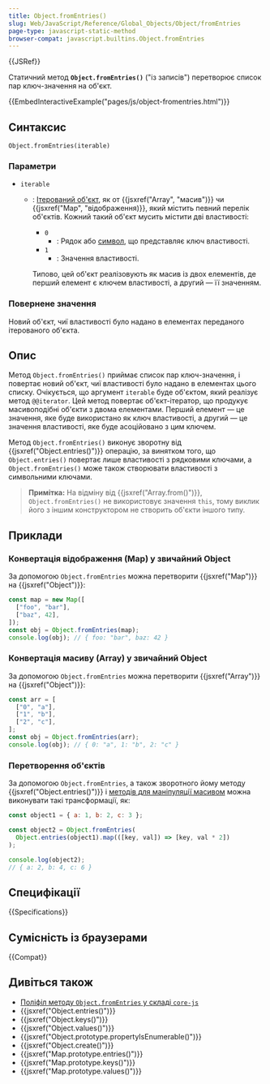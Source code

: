 ```yaml
---
title: Object.fromEntries()
slug: Web/JavaScript/Reference/Global_Objects/Object/fromEntries
page-type: javascript-static-method
browser-compat: javascript.builtins.Object.fromEntries
---
```


{{JSRef}}

Статичний метод **`Object.fromEntries()`** ("із записів") перетворює список пар ключ-значення на об'єкт.

{{EmbedInteractiveExample("pages/js/object-fromentries.html")}}

## Синтаксис

```js-nolint
Object.fromEntries(iterable)
```

### Параметри

- `iterable`

  - : [Ітерований об'єкт](/uk/docs/Web/JavaScript/Reference/Iteration_protocols#protokol-iterovanoho-obiekta), як от {{jsxref("Array", "масив")}} чи {{jsxref("Map", "відображення)}}, який містить певний перелік об'єктів. Кожний такий об'єкт мусить містити дві властивості:

    - `0`
      - : Рядок або [символ](/uk/docs/Web/JavaScript/Reference/Global_Objects/Symbol), що представляє ключ властивості.
    - `1`
      - : Значення властивості.

    Типово, цей об'єкт реалізовують як масив із двох елементів, де перший елемент є ключем властивості, а другий — її значенням.

### Повернене значення

Новий об'єкт, чиї властивості було надано в елементах переданого ітерованого об'єкта.

## Опис

Метод `Object.fromEntries()` приймає список пар ключ-значення, і повертає новий об'єкт, чиї властивості було надано в елементах цього списку. Очікується, що аргумент `iterable` буде об'єктом, який реалізує метод `@@iterator`. Цей метод повертає об'єкт-ітератор, що продукує масивоподібні об'єкти з двома елементами. Перший елемент — це значення, яке буде використано як ключ властивості, а другий — це значення властивості, яке буде асоційовано з цим ключем.

Метод `Object.fromEntries()` виконує зворотну від {{jsxref("Object.entries()")}} операцію, за винятком того, що `Object.entries()` повертає лише властивості з рядковими ключами, а `Object.fromEntries()` може також створювати властивості з символьними ключами.

> **Примітка:** На відміну від {{jsxref("Array.from()")}}, `Object.fromEntries()` не використовує значення `this`, тому виклик його з іншим конструктором не створить об'єкти іншого типу.

## Приклади

### Конвертація відображення (Map) у звичайний Object

За допомогою `Object.fromEntries` можна перетворити {{jsxref("Map")}} на {{jsxref("Object")}}:

```js
const map = new Map([
  ["foo", "bar"],
  ["baz", 42],
]);
const obj = Object.fromEntries(map);
console.log(obj); // { foo: "bar", baz: 42 }
```

### Конвертація масиву (Array) у звичайний Object

За допомогою `Object.fromEntries` можна перетворити {{jsxref("Array")}} на {{jsxref("Object")}}:

```js
const arr = [
  ["0", "a"],
  ["1", "b"],
  ["2", "c"],
];
const obj = Object.fromEntries(arr);
console.log(obj); // { 0: "a", 1: "b", 2: "c" }
```

### Перетворення об'єктів

За допомогою `Object.fromEntries`, а також зворотного йому методу {{jsxref("Object.entries()")}} і [методів для маніпуляції масивом](/uk/docs/Web/JavaScript/Reference/Global_Objects/Array#metody-prymirnyka) можна виконувати такі трансформації, як:

```js
const object1 = { a: 1, b: 2, c: 3 };

const object2 = Object.fromEntries(
  Object.entries(object1).map(([key, val]) => [key, val * 2])
);

console.log(object2);
// { a: 2, b: 4, c: 6 }
```

## Специфікації

{{Specifications}}

## Сумісність із браузерами

{{Compat}}

## Дивіться також

- [Поліфіл методу `Object.fromEntries` у складі `core-js`](https://github.com/zloirock/core-js#ecmascript-object)
- {{jsxref("Object.entries()")}}
- {{jsxref("Object.keys()")}}
- {{jsxref("Object.values()")}}
- {{jsxref("Object.prototype.propertyIsEnumerable()")}}
- {{jsxref("Object.create()")}}
- {{jsxref("Map.prototype.entries()")}}
- {{jsxref("Map.prototype.keys()")}}
- {{jsxref("Map.prototype.values()")}}
